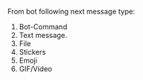 From bot following next message type:
1. Bot-Command
2. Text message.
3. File
4. Stickers
5. Emoji
6. GIF/Video